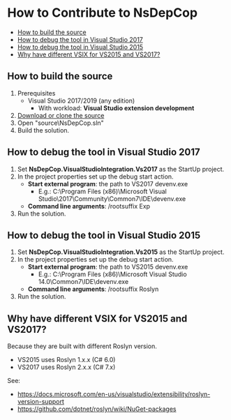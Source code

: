 # How to Contribute to NsDepCop
  * [How to build the source](#how-to-build-the-source)
  * [How to debug the tool in Visual Studio 2017](#how-to-debug-the-tool-in-visual-studio-2017)
  * [How to debug the tool in Visual Studio 2015](#how-to-debug-the-tool-in-visual-studio-2015)
  * [Why have different VSIX for VS2015 and VS2017?](#why-have-different-vsix-for-vs2015-and-vs2017)

## How to build the source
1. Prerequisites
   * Visual Studio 2017/2019 (any edition)
     * With workload: **Visual Studio extension development**
1. [Download or clone the source](https://github.com/realvizu/NsDepCop)
1. Open "source\NsDepCop.sln"
1. Build the solution.

## How to debug the tool in Visual Studio 2017
1. Set **NsDepCop.VisualStudioIntegration.Vs2017** as the StartUp project.
1. In the project properties set up the debug start action.
   * **Start external program**: the path to VS2017 devenv.exe
     * E.g.: C:\Program Files (x86)\Microsoft Visual Studio\2017\Community\Common7\IDE\devenv.exe
   * **Command line arguments**: /rootsuffix Exp 
1. Run the solution.

## How to debug the tool in Visual Studio 2015
1. Set **NsDepCop.VisualStudioIntegration.Vs2015** as the StartUp project.
1. In the project properties set up the debug start action.
   * **Start external program**: the path to VS2015 devenv.exe
     * E.g.: C:\Program Files (x86)\Microsoft Visual Studio 14.0\Common7\IDE\devenv.exe
   * **Command line arguments**: /rootsuffix Roslyn 
1. Run the solution.

## Why have different VSIX for VS2015 and VS2017?
Because they are built with different Roslyn version.
* VS2015 uses Roslyn 1.x.x (C# 6.0)
* VS2017 uses Roslyn 2.x.x (C# 7.x)

See:
* https://docs.microsoft.com/en-us/visualstudio/extensibility/roslyn-version-support
* https://github.com/dotnet/roslyn/wiki/NuGet-packages

